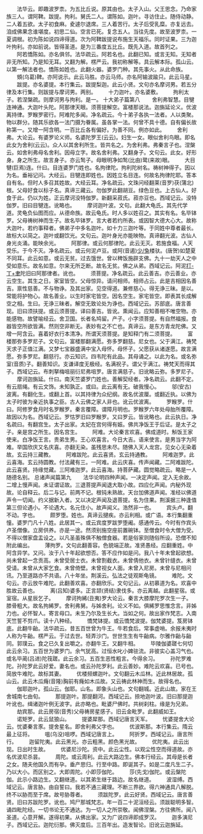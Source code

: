 <!-- { "loadSidebar": true } -->
　　法华云。即趣波罗柰。为五比丘说。原其由也。太子入山。父王思念。乃命家族三人。谓阿鞞。跋提。拘利。舅氏二人。谓陈如。迦叶。寻访住止。随侍动静。二人着五欲。太子初食麻。夌遽尔退席。三人着苦行。太子后受乳糜。亦复远去。洎成佛果念谁堪度。初思二仙。空言已死。复念五人。当往先度。故至波罗柰。一夏调根。初为陈如说四谛得道。次为阿鞞跋提说布施生天福乐。同时证果。三为迦叶拘利。亦如前说。皆得圣道。是为三番度五比丘。既先入道。故首列之。
　　阿若憍陈如。亦名俱邻。法华疏云。阿若名也。此翻已知。或言无知。无知者非无所知。乃是知无耳。又翻为解。楞严云。我初称解等。具云解本际。孤山云。以第一解法者也。憍陈如姓也。此翻火器。婆罗门种。其先事火。从此命族。
　　頞(乌葛)鞞。亦阿说示。此云马胜。亦云马师。亦名阿输波踰只。此云马星。
　　跋提。亦名婆提。本行集云。跋提梨迦。此云小贤。文句亦名摩诃男。若五分律及本行集。则跋提与摩诃男。两别。
　　十力迦叶。亦名婆敷。
　　拘利太子。若涅槃疏。则摩诃男与拘利。是一。
十大弟子篇第八
　　舍利弗智慧。目犍连神通。大迦叶头陀。阿那律天眼。须菩提解空。富楼那说法。迦旃延论义。优波离持律。罗睺罗密行。阿难陀多闻。净名疏云。今十弟子各执一法者。人以类聚。物以群分。随其乐欲各一法门摄为眷属。虽各掌一法。何曾不具十德。自有偏长故称第一。又增一阿含明。一百比丘各有偏好。为善不同。例亦如此。
　　舍利弗。大论云。有婆罗论义师。名婆陀罗王(云云)。妇生一女。眼似舍利鸟眼。即名此女为舍利(云云)。众人以其舍利所生。皆共名之。为舍利弗。弗秦言子也。涅槃云。如舍利弗母名舍利。因母立字。故名舍利弗。又翻身子。文句云。此女。好形身。身之所生。故言身子。亦云鹙子。母眼明净如鹙(比由)鹭(来故)眼。
　　大目犍(巨焉)连。什曰。目连婆罗门姓也。名拘律陀。拘利陀树名。祷树神得子。因以为名。垂裕记问。大经云。目犍连即姓也。因姓立名目连。何故名拘律陀耶。答本自有名。但时人多召其姓故。大经云耳。净名疏云。文珠问经翻莱(音罗)茯(蒲北)根。父母好食以标子名。真谛三藏云。勿伽罗此翻胡豆。绿色豆也。上古仙人。好食于此。仍以为姓。正云摩诃没特伽罗。新翻采菽氏。菽亦豆也。西域记云。没特伽罗。旧曰目犍连。讹略也。
　　摩诃迦叶波。文句。此翻大龟氏。其先代学道。灵龟负仙图而应。从德命族。故云龟氏。时人多以姓召之。其实有名。名毕钵罗。父母祷树神而生子。故名毕钵罗。言大者若约所表。或因智大德大心大。故称大迦叶。若约事释者。佛弟子中多名迦叶。如十力三迦叶等。于同姓中尊者最长。故标大以简之。迦叶或翻饮光。文句云。迦叶身光亦能映物。真谛翻光波。古仙人身光炎涌。能映余光。
　　阿那律。或云何那律陀。此云无灭。若施食福。人天受乐。于今不灭。净名疏云。或云何泥卢豆。或阿(音遏)[少/兔](乃侯)楼驮。(唐贺)如楚夏不同耳。此云如意。或云无贫。过去饿世。曾以稗饭施辟支佛。九十一劫天人之中受如意乐。故名如意。尔来无所乏断。故名无贫。佛之从弟。西域记云。阿泥[打-丁+聿](虚骨)陀旧曰阿那律者。讹也。
　　须菩提。净名疏云。此云善吉。亦云善业。亦云空生。其生之日。家室皆空。父母惊异。请问相师。相师占云。此是吉相因名善吉。禀性慈善。不与物诤。及其出家。见空得道。兼修慈心。得无诤三昧。是以。常能将护物心。故名善业。以生时家宅皆空。因名空生。家宅皆空。即表其长成解空之相。生曰。无诤三昧者。解空无致论处为诤也。西域记云。苏部底。唐言善现。旧曰须扶提。或云须菩提。译曰善吉。皆讹。熏闻云。应知善相不唯空物。亦能感物。故譬喻经云。舍卫国。长者名鸠留。产子。小字须菩提。有自然福报。食器皆空所欲皆满。然则空非断无。表妙有之不亡也。真谛云。是东方青龙陀佛。又增一阿含云。喜着好衣行本清净。所谓天须菩提。是知释门有二须菩提。
　　富楼那弥多罗尼子。文句云。富楼那翻满愿。弥多罗翻慈。尼女也。父于满江。祷梵天求子正值江满。又梦七宝器盛满中宝入母怀。母怀子。父愿获从诸遂愿。故言满愿。弥多罗尼。翻慈行。亦云知识。四韦陀有此品。其母诵之。以此为名。或名弥室(音质)子。翻善知识。支谦译度无极经。名满祝子。谓父于满江。祷梵天而得其子。西域记云。布刺拏梅咀丽衍尼弗咀罗。唐言满慈子。旧讹略云弥。多罗尼子。
　　摩诃迦旃延。什曰。南天竺婆罗门姓也。善解契经者。净名疏云。此翻不定。有云扇绳。有云文饰。未知孰正。或曰。此云离有无。破我慢心。
　　邬(安古)波离。有翻化生。或翻上首。以其持律为众纪纲。故名优波厘。或翻近执。以佛为太子时彼为亲近执事之臣。古人云佛之家人非也。讹云优波离。
　　罗睺罗。什曰。阿修罗食月时名罗睺罗。秦言覆障。谓障月明也。罗睺罗六年处母胎所覆障。故因以为名。西域记云。罗怙罗旧曰罗睺罗。又曰罗云。皆讹略也。此云执日。净名疏曰。有翻宫生。太子出家。太妃在宫何得有娠。佛共净饭王于后证。是太子之子。亲是宫之所生。因名宫生。
　　阿难。大论秦言欢喜。佛成道时。斛饭王家使来。白净饭王言。贵弟生男。王心欢喜言。今日大吉。语来使言。是男当字为阿难。举国欣庆又名庆喜。亦翻无染。虽残思未尽。随佛入天人龙宫。见女心无染着故。玄云持三藏教。
　　阿难跋陀。此云喜贤。玄云持通教。
　　阿难迦罗。此云喜海。玄云持圆教。付法藏有三。一阿难。此云庆喜。传声闻藏。二阿难跋陀。此云喜贤。持缘觉藏。三阿难迦罗。此云喜海。持菩萨藏。圆觉略疏云。略是一人随德名别。
总诸声闻篇第九
　　法华论明四种声闻。一决定声闻。定入无余故。二增上慢声闻。未证谓证故。三退菩提声闻退大取小故。四应化声闻。内秘外现故。论自释云。后二与记。前两不记。根钝未熟故。天台加佛道声闻。准经以佛道声令一切闻。约义据新入者。又以决定声闻及退菩提。名为住果。荆溪据三种逢值第三但论遇小。不论遇大。名元住小。故声闻义。浩然非一也。
　　宾头卢。翻不动。字也。
　　颇罗堕。姓也。真谛云揵疾。亦云利相。或广语。本行集翻重憧。婆罗门凡十八姓。此居其一。或云宾度罗跋罗堕阇。感通传云。今时有作宾头卢圣僧像。立房供养。亦是一途。然须别施空座前置碗钵。至僧食时令大僧为受。不得以僧家盘盂设之。以凡圣虽殊俱不触僧食器。若是俗家则随俗所设。恐僧不知附此编出。
　　薄拘罗。文句此翻善容。色貌端正故。准贤愚经。应翻重姓。中阿含异学。又问。汝于八十年起欲想否。答不应作如是问。我八十年未曾起欲想。尚未曾起一念贡高。未曾受居士衣。未曾割截衣。未曾倩他衣。未曾针缝衣。未曾受请。未曾从大家乞食。未曾倚壁。未曾视女人面。未曾入尼房。未曾与尼相问讯。乃至道路亦不共语。八十年坐。荆溪云。弘法之徒观斯龟镜。
　　难陀。文句云。亦云放牛难陀。此翻善欢喜。亦翻欣乐。文句记云。从初慕道为名。欢喜中胜故云善也。
　　离(吕知)婆多。正言颉(贤结)隶伐多。亦云离越。此翻星宿。或室宿。从星辰乞子。
　　摩诃拘絺(丑夷)罗大论云。秦言大膝摩陀罗次生一子。膝骨粗大。故名拘絺罗。舍利弗舅。与姊舍利。论义不如。俱絺罗思惟念言。非姊力也。必怀智人。寄言母口。未生乃尔及生长大。当如之何。故出家作梵志。入南天竺誓不剪爪。读十八种经。
　　憍梵钵提。或云憍梵波提。伽梵婆提。笈房钵底。此翻牛齝。法华疏云。昔五百世曾为牛王。牛若食后。常事虚哨。余报未夷时人称为牛齝。楞严云。于过去世。轻弄沙门。世世生生有牛齝病。尔雅作齝与齝同。郭璞云。食之已久复出嚼之。亦翻牛王。又翻牛相。
　　毕陵伽婆蹉七何切此云余习。五百世为婆罗门。余气犹高。过恒水叱小婢驻流。非彼实心盖习气也。或名毕蔺(吕进)陀筏蹉。此云余习。五百生恶性粗言。今得余习。
　　孙陀罗难陀。孙陀罗此云好爱。妻名也。或云孙陀罗利。此云善妙。难陀云欢喜。已号也。简放牛难陀。故标其妻。
　　优楼频螺迦叶。文句翻云木瓜林。近此林居故。孤山云。此云木瓜癃(音隆)胸前有癃如木瓜故。又云祷此林神而生。故得名也。
　　伽耶迦叶。孤山云。伽耶。山名。即象头山也。文句翻城。近此山故。家在王舍城南七由旬。
　　那提迦叶。那提翻河。西域记云。捺地迦叶波。旧曰那提迦叶讹也。缉诸迦叶例无波字。此亦略也。毗婆尸佛时。共树刹柱。缘是为兄弟。
　　劫宾那。此云房宿(音秀)父母祷房星感子。旧云金毗罗。此翻威如王。
　　诺矩罗。此云鼠狼山。
　　提婆犀那。西域记唐言天军。
　　忧婆提舍大论云。忧婆秦言豕。提舍星名。即舍利弗父字也。
　　优波斯那。本行集云。隋云最上征将。
　　嗢(乌没)咀啰。西域记唐言上。
　　阿折罗。西域记云。唐言所行。
　　迦留陀夷。此云黑光。亦云粗黑。颜色黑光故。
　　优陀夷。此云出现。日出时生故。
　　优婆尼沙陀。资中。此云尘性。以观尘性空而得道故。亦名优波尼杀昙。
　　周陀。或云周利。此云大路边生。佛本行经云。其母是长者之女。随夫他国久而有孕。垂产思归。行至中路。即诞其子。如是二度凡生二子。乃以大小。而区别之。大即周陀。小即莎伽陀。
　　莎(先戈)伽陀。或云槃陀伽。此示小路边生。又翻继道。以其弟生继于路边。故名继道。
　　波湿缚。西域记云。唐言胁。由自誓曰。我若不通三藏理。不断三界欲。得六神通具八解脱。终不以胁而至于席。故号胁尊者。
　　须跋陀罗。此云好贤。西域记云。唐言善贤。旧曰苏跋陀罗。讹也。鸠尸那城梵志。年一百二十泥洹经云。须跋聪明多智。诵四毗陀经。一切书论无不通达。为一切人之所崇敬。闻佛涅槃。方往佛所。闻八圣道。心意开解。遂得初果。从佛出家。又为广说四谛即成罗汉。
　　迦多演尼子。西域记云。迦陀衍那。佛灭度后。三百年出。造发智论。旧讹云迦旃延。

